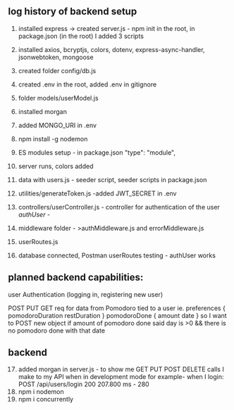 ## log history of backend setup 

1. installed express -> created server.js - npm init in the root, 
in package.json (in the root) I added 3 scripts

2. installed axios, bcryptjs, colors, dotenv, express-async-handler, jsonwebtoken, mongoose

3. created folder config/db.js
4. created .env in the root, added .env in gitignore
5. folder models/userModel.js
6. installed morgan
7. added MONGO_URI in .env
8. npm install -g nodemon
9. ES modules setup - in package.json "type": "module",
10. server runs, colors added
11. data with users.js - seeder script, seeder scripts in package.json
12. utilities/generateToken.js -added JWT_SECRET in .env
13. controllers/userController.js - controller for authentication of the user  
_authUser_ -
14. middleware folder - >authMiddleware.js and errorMiddleware.js
15. userRoutes.js
16. database connected, Postman userRoutes testing - authUser works

## planned backend capabilities:
user Authentication (logging in, registering new user)
<!-- admin users - will get more options, ie. cleanup, maybe trends idk -->
POST PUT GET req for data from Pomodoro tied to a user ie. 
preferences {
    pomodoroDuration
    restDuration
}
pomodoroDone {
    amount
    date
}
so I want to POST new object if amount of pomodoro done said day is >0 && there is no pomodoro done with that date

## backend 
17. added morgan in server.js - to show me GET PUT POST DELETE calls I make to my API when in development mode
for example- when I login: POST /api/users/login 200 207.800 ms - 280
18. npm i nodemon
19. npm i concurrently

